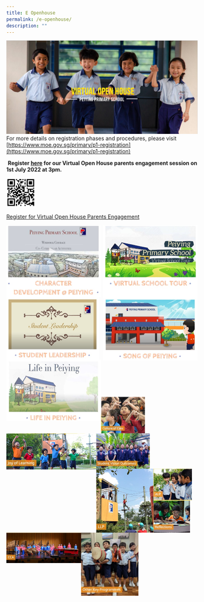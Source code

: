 ```yaml
---
title: E Openhouse
permalink: /e-openhouse/
description: ""
---
```

![](/images/eopenhouse.jpg)
For more details on registration phases and procedures, please visit [https://www.moe.gov.sg/primary/p1-registration](https://www.moe.gov.sg/primary/p1-registration)

 **Register [here](https://go.gov.sg/pypsvoh) for our Virtual Open House parents engagement session on 1st July 2022 at 3pm.**

<img src="/images/voh2022.jpg" style="width:15%">

[Register for Virtual Open House Parents Engagement](https://go.gov.sg/pypsvoh)

<p><a href="https://staging.d2fm9eecd3ej28.amplifyapp.com/e-openhouse/character-development/">
<img style="width:49.5%" src="/images/character%20development.jpg" align=left>
</a></p>

<p><a href="https://staging.d2fm9eecd3ej28.amplifyapp.com/e-openhouse/virtual-school-tour/">
<img style="width:49.5%" src="/images/virtual%20school%20tour.jpg" align=right>
</a></p>

<p><a href="https://staging.d2fm9eecd3ej28.amplifyapp.com/e-openhouse/student-leadership/">
<img style="width:48.5%" src="/images/student%20leadership.jpg" align=left>
</a></p>

<p><a href="https://staging.d2fm9eecd3ej28.amplifyapp.com/e-openhouse/song-of-peiying/">
<img style="width:49.5%" src="/images/song%20of%20peiying.jpg" align=right>
</a></p>

<p><a href="https://staging.d2fm9eecd3ej28.amplifyapp.com/e-openhouse/life-in-peiying/">
<img style="width:49.5%" src="/images/life%20in%20peiying.jpg" align=left>
</a></p>

<br><br><br><br>
<br><br><br><br>

<br><br><br><br>
<br><br><br><br>

<br><br><br><br>
<br><br><br><br>

<p><a href="https://staging.d2fm9eecd3ej28.amplifyapp.com/e-openhouse/culture-of-care/">
<img style="width:23%" src="/images/culture%20of%20care.jpg" align=left>
</a></p>

<p><a href="https://staging.d2fm9eecd3ej28.amplifyapp.com/e-openhouse/joy-of-learning/">
<img style="width:47%" src="/images/joy%20of%20learning.jpg" align=left>
</a></p>

<p><a href="https://staging.d2fm9eecd3ej28.amplifyapp.com/e-openhouse/student-vision-outcomes/">
<img style="width:28%" src="/images/student%20vision.jpg" align=left>
</a></p>

<br><br><br>

<p><a href="https://staging.d2fm9eecd3ej28.amplifyapp.com/e-openhouse/llp/">
<img style="width:30%" src="/images/llp.jpg" align=left>
</a></p>

<p><a href="https://staging.d2fm9eecd3ej28.amplifyapp.com/e-openhouse/alp/">
<img style="width:20%" src="/images/alp.jpg" align=left>
</a></p>

<p><a href="https://staging.d2fm9eecd3ej28.amplifyapp.com/e-openhouse/reflections/">
<img style="width:19%" src="/images/reflection.jpg" align=left>
</a></p>

<p><a href="https://staging.d2fm9eecd3ej28.amplifyapp.com/e-openhouse/cca/">
<img style="width:39%" src="/images/cca.jpg" align=left>
</a></p>

<p><a href="https://staging.d2fm9eecd3ej28.amplifyapp.com/e-openhouse/other-key-programmes/">
<img style="width:30%" src="/images/other%20key%20programme.jpg">
</a></p>




